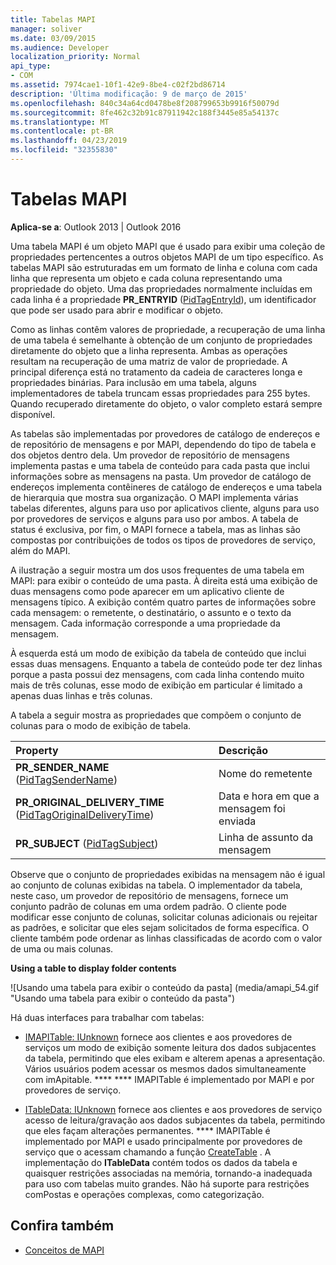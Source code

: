 ```yaml
---
title: Tabelas MAPI
manager: soliver
ms.date: 03/09/2015
ms.audience: Developer
localization_priority: Normal
api_type:
- COM
ms.assetid: 7974cae1-10f1-42e9-8be4-c02f2bd86714
description: 'Última modificação: 9 de março de 2015'
ms.openlocfilehash: 840c34a64cd0478be8f208799653b9916f50079d
ms.sourcegitcommit: 8fe462c32b91c87911942c188f3445e85a54137c
ms.translationtype: MT
ms.contentlocale: pt-BR
ms.lasthandoff: 04/23/2019
ms.locfileid: "32355830"
---
```

# <a name="mapi-tables"></a>Tabelas MAPI
  
**Aplica-se a**: Outlook 2013 | Outlook 2016 
  
Uma tabela MAPI é um objeto MAPI que é usado para exibir uma coleção de propriedades pertencentes a outros objetos MAPI de um tipo específico. As tabelas MAPI são estruturadas em um formato de linha e coluna com cada linha que representa um objeto e cada coluna representando uma propriedade do objeto. Uma das propriedades normalmente incluídas em cada linha é a propriedade **PR_ENTRYID** ([PidTagEntryId](pidtagentryid-canonical-property.md)), um identificador que pode ser usado para abrir e modificar o objeto. 
  
Como as linhas contêm valores de propriedade, a recuperação de uma linha de uma tabela é semelhante à obtenção de um conjunto de propriedades diretamente do objeto que a linha representa. Ambas as operações resultam na recuperação de uma matriz de valor de propriedade. A principal diferença está no tratamento da cadeia de caracteres longa e propriedades binárias. Para inclusão em uma tabela, alguns implementadores de tabela truncam essas propriedades para 255 bytes. Quando recuperado diretamente do objeto, o valor completo estará sempre disponível.
  
As tabelas são implementadas por provedores de catálogo de endereços e de repositório de mensagens e por MAPI, dependendo do tipo de tabela e dos objetos dentro dela. Um provedor de repositório de mensagens implementa pastas e uma tabela de conteúdo para cada pasta que inclui informações sobre as mensagens na pasta. Um provedor de catálogo de endereços implementa contêineres de catálogo de endereços e uma tabela de hierarquia que mostra sua organização. O MAPI implementa várias tabelas diferentes, alguns para uso por aplicativos cliente, alguns para uso por provedores de serviços e alguns para uso por ambos. A tabela de status é exclusiva, por fim, o MAPI fornece a tabela, mas as linhas são compostas por contribuições de todos os tipos de provedores de serviço, além do MAPI. 
  
A ilustração a seguir mostra um dos usos frequentes de uma tabela em MAPI: para exibir o conteúdo de uma pasta. À direita está uma exibição de duas mensagens como pode aparecer em um aplicativo cliente de mensagens típico. A exibição contém quatro partes de informações sobre cada mensagem: o remetente, o destinatário, o assunto e o texto da mensagem. Cada informação corresponde a uma propriedade da mensagem.
  
À esquerda está um modo de exibição da tabela de conteúdo que inclui essas duas mensagens. Enquanto a tabela de conteúdo pode ter dez linhas porque a pasta possui dez mensagens, com cada linha contendo muito mais de três colunas, esse modo de exibição em particular é limitado a apenas duas linhas e três colunas.
  
A tabela a seguir mostra as propriedades que compõem o conjunto de colunas para o modo de exibição de tabela.
  
|**Property**|**Descrição**|
|:-----|:-----|
|**PR_SENDER_NAME** ([PidTagSenderName](pidtagsendername-canonical-property.md))  <br/> |Nome do remetente  <br/> |
|**PR_ORIGINAL_DELIVERY_TIME** ([PidTagOriginalDeliveryTime](pidtagoriginaldeliverytime-canonical-property.md))  <br/> |Data e hora em que a mensagem foi enviada  <br/> |
|**PR_SUBJECT** ([PidTagSubject](pidtagsubject-canonical-property.md))  <br/> |Linha de assunto da mensagem  <br/> |
   
Observe que o conjunto de propriedades exibidas na mensagem não é igual ao conjunto de colunas exibidas na tabela. O implementador da tabela, neste caso, um provedor de repositório de mensagens, fornece um conjunto padrão de colunas em uma ordem padrão. O cliente pode modificar esse conjunto de colunas, solicitar colunas adicionais ou rejeitar as padrões, e solicitar que eles sejam solicitados de forma específica. O cliente também pode ordenar as linhas classificadas de acordo com o valor de uma ou mais colunas.
  
**Using a table to display folder contents**
  
![Usando uma tabela para exibir o conteúdo da pasta] (media/amapi_54.gif "Usando uma tabela para exibir o conteúdo da pasta")
  
Há duas interfaces para trabalhar com tabelas:
  
- [IMAPITable: IUnknown](imapitableiunknown.md) fornece aos clientes e aos provedores de serviços um modo de exibição somente leitura dos dados subjacentes da tabela, permitindo que eles exibam e alterem apenas a apresentação. Vários usuários podem acessar os mesmos dados simultaneamente com imApitable. **** **** IMAPITable é implementado por MAPI e por provedores de serviço. 
    
- [ITableData: IUnknown](itabledataiunknown.md) fornece aos clientes e aos provedores de serviço acesso de leitura/gravação aos dados subjacentes da tabela, permitindo que eles façam alterações permanentes. **** IMAPITable é implementado por MAPI e usado principalmente por provedores de serviço que o acessam chamando a função [CreateTable](createtable.md) . A implementação do **ITableData** contém todos os dados da tabela e quaisquer restrições associadas na memória, tornando-a inadequada para uso com tabelas muito grandes. Não há suporte para restrições comPostas e operações complexas, como categorização. 
    
## <a name="see-also"></a>Confira também

- [Conceitos de MAPI](mapi-concepts.md)

